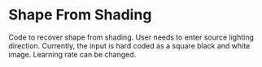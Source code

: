 # Shape From Shading
Code to recover shape from shading. User needs to enter source lighting direction. Currently, the input is hard coded as a square black and white image. Learning rate can be changed.
